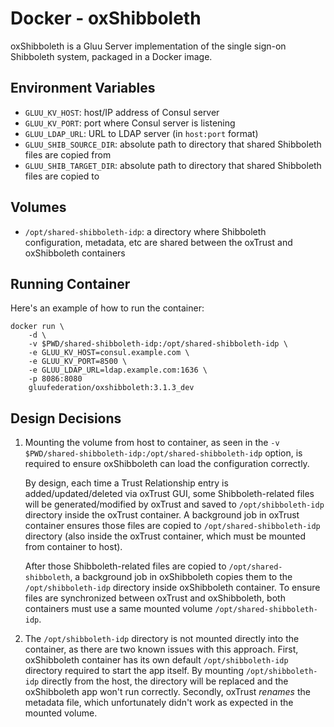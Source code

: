 # Docker - oxShibboleth

oxShibboleth is a Gluu Server implementation of the single sign-on Shibboleth system, packaged in a Docker image.

## Environment Variables

- `GLUU_KV_HOST`: host/IP address of Consul server
- `GLUU_KV_PORT`: port where Consul server is listening
- `GLUU_LDAP_URL`: URL to LDAP server (in `host:port` format)
- `GLUU_SHIB_SOURCE_DIR`: absolute path to directory that shared Shibboleth files are copied from
- `GLUU_SHIB_TARGET_DIR`: absolute path to directory that shared Shibboleth files are copied to

## Volumes

- `/opt/shared-shibboleth-idp`: a directory where Shibboleth configuration, metadata, etc are shared between the oxTrust and oxShibboleth containers

## Running Container

Here's an example of how to run the container:

```
docker run \
    -d \
    -v $PWD/shared-shibboleth-idp:/opt/shared-shibboleth-idp \
    -e GLUU_KV_HOST=consul.example.com \
    -e GLUU_KV_PORT=8500 \
    -e GLUU_LDAP_URL=ldap.example.com:1636 \
    -p 8086:8080
    gluufederation/oxshibboleth:3.1.3_dev
```

## Design Decisions

1.  Mounting the volume from host to container, as seen in the `-v $PWD/shared-shibboleth-idp:/opt/shared-shibboleth-idp` option, is required to ensure oxShibboleth can load the configuration correctly.

    By design, each time a Trust Relationship entry is added/updated/deleted via oxTrust GUI, some Shibboleth-related files will be generated/modified by oxTrust and saved to `/opt/shibboleth-idp` directory inside the oxTrust container. A background job in oxTrust container ensures those files are copied to `/opt/shared-shibboleth-idp` directory (also inside the oxTrust container, which must be mounted from container to host).

    After those Shibboleth-related files are copied to `/opt/shared-shibboleth`, a background job in oxShibboleth copies them to the `/opt/shibboleth-idp` directory inside oxShibboleth container. To ensure files are synchronized between oxTrust and oxShibboleth, both containers must use a same mounted volume `/opt/shared-shibboleth-idp`.

2.  The `/opt/shibboleth-idp` directory is not mounted directly into the container, as there are two known issues with this approach. First, oxShibboleth container has its own default `/opt/shibboleth-idp` directory required to start the app itself. By mounting `/opt/shibboleth-idp` directly from the host, the directory will be replaced and the oxShibboleth app won't run correctly. Secondly, oxTrust _renames_ the metadata file, which unfortunately didn't work as expected in the mounted volume.
